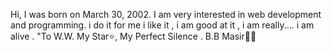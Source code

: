Hi, I was born on March 30, 2002. I am very interested in web development and programming.
                i do it for me   i like it , i am good at it , i am really.... i am alive .
                "To W.W. My Star⭐, My Perfect Silence . B.B
Masir💎🦂

<!---
mohsnrj/mohsnrj is a ✨ special ✨ repository because its `README.md` (this file) appears on your GitHub profile.
You can click the Preview link to take a look at your changes.
--->
